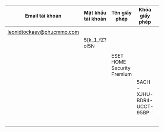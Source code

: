 | Email tài khoản | Mật khẩu tài khoản | Tên giấy phép | Khóa giấy phép | Ngày hết hạn |
|-----------------|--------------------|---------------|---------------|--------------|
|  |  |  |  |  |
| leonidtockaev@phucmmo.com |  |  |  |  |
|  | 5[k_1\_fZ?ol5N |  |  |  |
|  |  |  |  |  |
|  |  | ESET HOME Security Premium |  |  |
|  |  |  | 5ACH-XJHU-BDR4-UCCT-95BP |  |
|  |  |  |  | 16.08.2025 |
|  |  |  |  |  |
